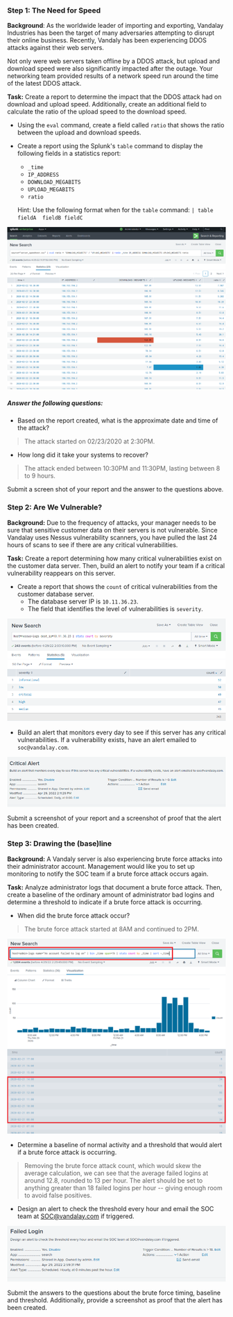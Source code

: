 ### Step 1: The Need for Speed 

**Background**: As the worldwide leader of importing and exporting, Vandalay Industries has been the target of many adversaries attempting to disrupt their online business. Recently, Vandaly has been experiencing DDOS attacks against their web servers.

Not only were web servers taken offline by a DDOS attack, but upload and download speed were also significantly impacted after the outage. Your networking team provided results of a network speed run around the time of the latest DDOS attack.

**Task:** Create a report to determine the impact that the DDOS attack had on download and upload speed. Additionally, create an additional field to calculate the ratio of the upload speed to the download speed.


* Using the `eval` command, create a field called `ratio` that shows the ratio between the upload and download speeds.
     
* Create a report using the Splunk's `table` command to display the following fields in a statistics report:
    - `_time`
    - `IP_ADDRESS`
    - `DOWNLOAD_MEGABITS`
    - `UPLOAD_MEGABITS`
    - `ratio`
  
   Hint: Use the following format when for the `table` command: `| table fieldA  fieldB fieldC`

![splunk_search](/18-SIEMs/screenshots/splunk_ratio.png)

##### Answer the following questions:

- Based on the report created, what is the approximate date and time of the attack?
  
> The attack started on 02/23/2020 at 2:30PM.

- How long did it take your systems to recover?

> The attack ended between 10:30PM and 11:30PM, lasting between 8 to 9 hours. 

Submit a screen shot of your report and the answer to the questions above.
 
### Step 2: Are We Vulnerable? 

**Background:**  Due to the frequency of attacks, your manager needs to be sure that sensitive customer data on their servers is not vulnerable. Since Vandalay uses Nessus vulnerability scanners, you have pulled the last 24 hours of scans to see if there are any critical vulnerabilities.

**Task:** Create a report determining how many critical vulnerabilities exist on the customer data server. Then, build an alert to notify your team if a critical vulnerability reappears on this server.

* Create a report that shows the `count` of critical vulnerabilities from the customer database server.
   - The database server IP is `10.11.36.23`.
   - The field that identifies the level of vulnerabilities is `severity`.

![splunk-nessus](screenshots/splunk_nessus.png)
      
* Build an alert that monitors every day to see if this server has any critical vulnerabilities. If a vulnerability exists, have an alert emailed to `soc@vandalay.com`.

![splunk-alert](screenshots/splunk_nessus_crit.png)

Submit a screenshot of your report and a screenshot of proof that the alert has been created.


### Step 3: Drawing the (base)line

**Background:**  A Vandaly server is also experiencing brute force attacks into their administrator account. Management would like you to set up monitoring to notify the SOC team if a brute force attack occurs again.


**Task:** Analyze administrator logs that document a brute force attack. Then, create a baseline of the ordinary amount of administrator bad logins and determine a threshold to indicate if a brute force attack is occurring.

* When did the brute force attack occur?

> The brute force attack started at 8AM and continued to 2PM.

![admin-logs](screenshots/admin-time.png)

      
* Determine a baseline of normal activity and a threshold that would alert if a brute force attack is occurring.

> Removing the brute force attack count, which would skew the average calculation, we can see that the average failed logins at around 12.8, rounded to 13 per hour. The alert should be set to anything greater than 18 failed logins per hour -- giving enough room to avoid false positives.

* Design an alert to check the threshold every hour and email the SOC team at SOC@vandalay.com if triggered. 

![admin-logs](screenshots/admin-alert.png)

Submit the answers to the questions about the brute force timing, baseline and threshold. Additionally, provide a screenshot as proof that the alert has been created.

